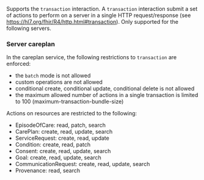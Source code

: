 Supports the ```transaction``` interaction. A ```transaction``` interaction submit a set of actions to perform on a server in a single HTTP request/response (see https://hl7.org/fhir/R4/http.html#transaction).
Only supported for the following servers.

### Server careplan
In the careplan service, the following restrictions to ```transaction``` are enforced:
- the ```batch``` mode is not allowed
- custom operations are not allowed
- conditional create, conditional update, conditional delete is not allowed
- the maximum allowed number of actions in a single transaction is limited to 100 (maximum-transaction-bundle-size)

Actions on resources are restricted to the following:
- EpisodeOfCare: read, patch, search
- CarePlan: create, read, update, search
- ServiceRequest: create, read, update
- Condition: create, read, patch
- Consent: create, read, update, search
- Goal: create, read, update, search
- CommunicationRequest: create, read, update, search
- Provenance: read, search
